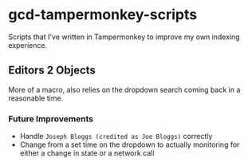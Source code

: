 # gcd-tampermonkey-scripts
Scripts that I've written in Tampermonkey to improve my own indexing experience.

## Editors 2 Objects
More of a macro, also relies on the dropdown search coming back in a reasonable time.

### Future Improvements
 - Handle `Joseph Bloggs (credited as Joe Bloggs)` correctly
 - Change from a set time on the dropdown to actually monitoring for either a change in state or a network call
